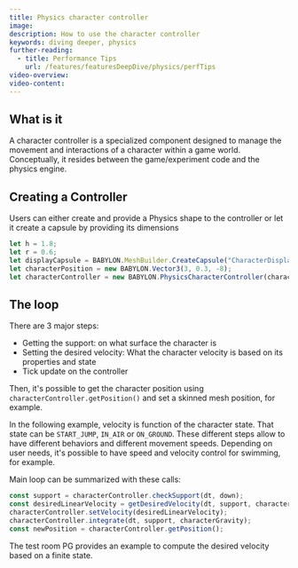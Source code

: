 ```yaml
---
title: Physics character controller
image:
description: How to use the character controller
keywords: diving deeper, physics
further-reading:
  - title: Performance Tips
    url: /features/featuresDeepDive/physics/perfTips
video-overview:
video-content:
---
```


## What is it

A character controller is a specialized component designed to manage the movement and interactions of a character within a game world. Conceptually, it resides between the game/experiment code and the physics engine.

## Creating a Controller

Users can either create and provide a Physics shape to the controller or let it create a capsule by providing its dimensions

```javascript
let h = 1.8;
let r = 0.6;
let displayCapsule = BABYLON.MeshBuilder.CreateCapsule("CharacterDisplay", { height: h, radius: r }, scene);
let characterPosition = new BABYLON.Vector3(3, 0.3, -8);
let characterController = new BABYLON.PhysicsCharacterController(characterPosition, { capsuleHeight: h, capsuleRadius: r }, scene);
```

## The loop

There are 3 major steps:

- Getting the support: on what surface the character is
- Setting the desired velocity: What the character velocity is based on its properties and state
- Tick update on the controller

Then, it's possible to get the character position using `characterController.getPosition()` and set a skinned mesh position, for example.

In the following example, velocity is function of the character state. That state can be `START_JUMP`, `IN_AIR` or `ON_GROUND`. These different steps allow to have different behaviors and different movement speeds.
Depending on user needs, it's possible to have speed and velocity control for swimming, for example.

Main loop can be summarized with these calls:

```javascript
const support = characterController.checkSupport(dt, down);
const desiredLinearVelocity = getDesiredVelocity(dt, support, characterCurrentOrientation, characterCurrentVelocity);
characterController.setVelocity(desiredLinearVelocity);
characterController.integrate(dt, support, characterGravity);
const newPosition = characterController.getPosition();
```

The test room PG provides an example to compute the desired velocity based on a finite state.

<Playground id="WO0H1U#13" title="Character Controller testing room" description="Character Controller testing room" />
